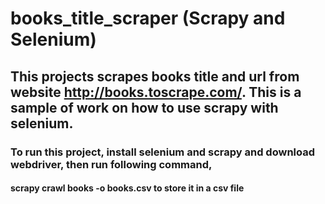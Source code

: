# books_title_scraper (Scrapy and Selenium)
## This projects scrapes books title and url from website http://books.toscrape.com/. This is a sample of work on how to use scrapy with selenium.

### To run this project, install selenium and scrapy and download webdriver, then run following command,
#### scrapy crawl books -o books.csv   to store it in a csv file
